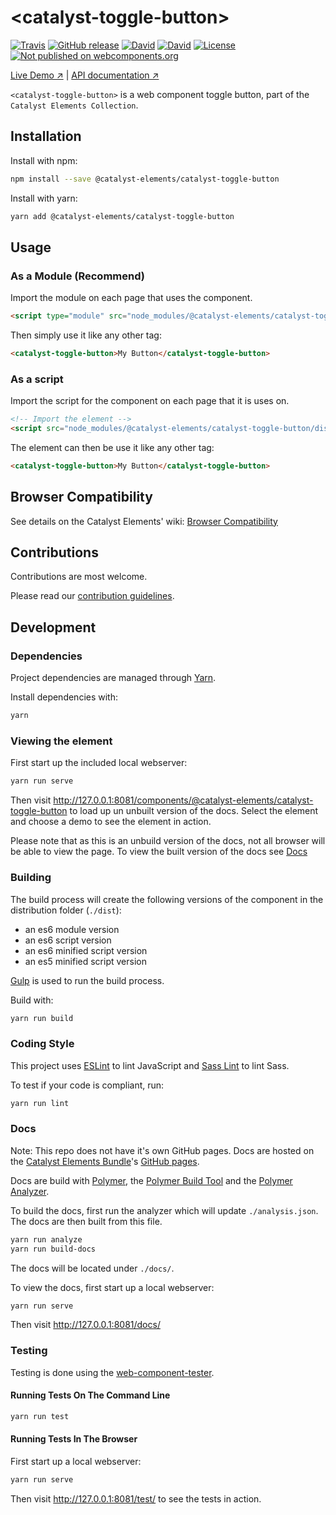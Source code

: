 # &lt;catalyst-toggle-button&gt;

[![Travis](https://img.shields.io/travis/catalyst/catalyst-toggle-button.svg?style=flat-square)](https://travis-ci.org/catalyst/catalyst-toggle-button)
[![GitHub release](https://img.shields.io/github/release/catalyst/catalyst-toggle-button.svg?style=flat-square)](https://github.com/catalyst/catalyst-toggle-button/releases)
[![David](https://img.shields.io/david/catalyst/catalyst-toggle-button.svg?style=flat-square)](https://david-dm.org/catalyst/catalyst-toggle-button)
[![David](https://img.shields.io/david/dev/catalyst/catalyst-toggle-button.svg?style=flat-square)](https://david-dm.org/catalyst/catalyst-toggle-button?type=dev)
[![License](https://img.shields.io/badge/license-BSD%203--Clause-blue.svg?style=flat-square)](LICENSE)
[![Not published on webcomponents.org](https://img.shields.io/badge/webcomponents.org-unpublished-red.svg?style=flat-square)](https://github.com/catalyst/catalyst-toggle-button)

[Live Demo ↗](https://catalyst.github.io/CatalystElements/#/elements/catalyst-toggle-button/demos/basic)
|
[API documentation ↗](https://catalyst.github.io/CatalystElements/#/elements/catalyst-toggle-button)

`<catalyst-toggle-button>` is a web component toggle button, part of the `Catalyst Elements Collection`.

## Installation

Install with npm:

```sh
npm install --save @catalyst-elements/catalyst-toggle-button
```

Install with yarn:

```sh
yarn add @catalyst-elements/catalyst-toggle-button
```

## Usage

### As a Module (Recommend)

Import the module on each page that uses the component.

```html
<script type="module" src="node_modules/@catalyst-elements/catalyst-toggle-button/dist/catalyst-toggle-button.module.js"></script>
```

Then simply use it like any other tag:

```html
<catalyst-toggle-button>My Button</catalyst-toggle-button>
```

### As a script

Import the script for the component on each page that it is uses on.

```html
<!-- Import the element -->
<script src="node_modules/@catalyst-elements/catalyst-toggle-button/dist/catalyst-toggle-button.js"></script>
```

The element can then be use it like any other tag:

```html
<catalyst-toggle-button>My Button</catalyst-toggle-button>
```

## Browser Compatibility

See details on the Catalyst Elements' wiki: [Browser Compatibility](https://github.com/catalyst/CatalystElements/wiki/Browser-Compatibility)

## Contributions

Contributions are most welcome.

Please read our [contribution guidelines](./CONTRIBUTING.md).

## Development

### Dependencies

Project dependencies are managed through [Yarn](https://yarnpkg.com/lang/en/docs/install).

Install dependencies with:

```sh
yarn
```

### Viewing the element

First start up the included local webserver:

```sh
yarn run serve
```

Then visit http://127.0.0.1:8081/components/@catalyst-elements/catalyst-toggle-button to load up un unbuilt version of the docs.
Select the element and choose a demo to see the element in action.

Please note that as this is an unbuild version of the docs, not all browser will be able to view the page. To view the built version of the docs see [Docs](#docs)

### Building

The build process will create the following versions of the component in the distribution folder (`./dist`):

* an es6 module version
* an es6 script version
* an es6 minified script version
* an es5 minified script version

[Gulp](https://gulpjs.com) is used to run the build process.

Build with:

```sh
yarn run build
```

### Coding Style

This project uses [ESLint](http://eslint.org) to lint JavaScript and [Sass Lint](https://github.com/sasstools/sass-lint) to lint Sass.

To test if your code is compliant, run:

```sh
yarn run lint
```

### Docs

Note: This repo does not have it's own GitHub pages. Docs are hosted on the [Catalyst Elements Bundle](https://github.com/catalyst/CatalystElements)'s [GitHub pages](https://catalyst.github.io/CatalystElements).

Docs are build with [Polymer](https://www.polymer-project.org), the [Polymer Build Tool](https://github.com/Polymer/polymer-build) and the [Polymer Analyzer](https://github.com/Polymer/polymer-analyzer).

To build the docs, first run the analyzer which will update `./analysis.json`. The docs are then built from this file.

```sh
yarn run analyze
yarn run build-docs
```

The docs will be located under `./docs/`.

To view the docs, first start up a local webserver:

```sh
yarn run serve
```

Then visit http://127.0.0.1:8081/docs/

### Testing

Testing is done using the [web-component-tester](https://github.com/Polymer/web-component-tester).

#### Running Tests On The Command Line

```sh
yarn run test
```

#### Running Tests In The Browser

First start up a local webserver:

```sh
yarn run serve
```

Then visit http://127.0.0.1:8081/test/ to see the tests in action.
